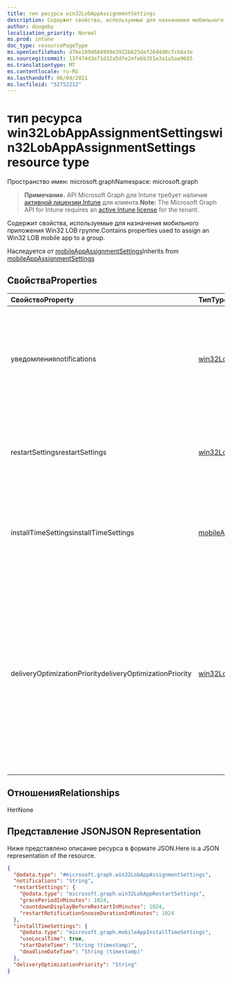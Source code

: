 ```yaml
---
title: тип ресурса win32LobAppAssignmentSettings
description: Содержит свойства, используемые для назначения мобильного приложения Win32 LOB группе.
author: dougeby
localization_priority: Normal
ms.prod: intune
doc_type: resourcePageType
ms.openlocfilehash: d76e189d684999e3922b625def26d4d0cfcb6a3e
ms.sourcegitcommit: 13f474d3e71d32a5dfe2efebb351e3a1a5aa9685
ms.translationtype: MT
ms.contentlocale: ru-RU
ms.lasthandoff: 06/04/2021
ms.locfileid: "52752212"
---
```

# <a name="win32lobappassignmentsettings-resource-type"></a><span data-ttu-id="56990-103">тип ресурса win32LobAppAssignmentSettings</span><span class="sxs-lookup"><span data-stu-id="56990-103">win32LobAppAssignmentSettings resource type</span></span>

<span data-ttu-id="56990-104">Пространство имен: microsoft.graph</span><span class="sxs-lookup"><span data-stu-id="56990-104">Namespace: microsoft.graph</span></span>

> <span data-ttu-id="56990-105">**Примечание.** API Microsoft Graph для Intune требует наличия [активной лицензии Intune](https://go.microsoft.com/fwlink/?linkid=839381) для клиента.</span><span class="sxs-lookup"><span data-stu-id="56990-105">**Note:** The Microsoft Graph API for Intune requires an [active Intune license](https://go.microsoft.com/fwlink/?linkid=839381) for the tenant.</span></span>

<span data-ttu-id="56990-106">Содержит свойства, используемые для назначения мобильного приложения Win32 LOB группе.</span><span class="sxs-lookup"><span data-stu-id="56990-106">Contains properties used to assign an Win32 LOB mobile app to a group.</span></span>


<span data-ttu-id="56990-107">Наследуется от [mobileAppAssignmentSettings](../resources/intune-apps-mobileappassignmentsettings.md)</span><span class="sxs-lookup"><span data-stu-id="56990-107">Inherits from [mobileAppAssignmentSettings](../resources/intune-apps-mobileappassignmentsettings.md)</span></span>

## <a name="properties"></a><span data-ttu-id="56990-108">Свойства</span><span class="sxs-lookup"><span data-stu-id="56990-108">Properties</span></span>
|<span data-ttu-id="56990-109">Свойство</span><span class="sxs-lookup"><span data-stu-id="56990-109">Property</span></span>|<span data-ttu-id="56990-110">Тип</span><span class="sxs-lookup"><span data-stu-id="56990-110">Type</span></span>|<span data-ttu-id="56990-111">Описание</span><span class="sxs-lookup"><span data-stu-id="56990-111">Description</span></span>|
|:---|:---|:---|
|<span data-ttu-id="56990-112">уведомления</span><span class="sxs-lookup"><span data-stu-id="56990-112">notifications</span></span>|[<span data-ttu-id="56990-113">win32LobAppNotification</span><span class="sxs-lookup"><span data-stu-id="56990-113">win32LobAppNotification</span></span>](../resources/intune-apps-win32lobappnotification.md)|<span data-ttu-id="56990-114">Состояние уведомления для этого назначения приложения.</span><span class="sxs-lookup"><span data-stu-id="56990-114">The notification status for this app assignment.</span></span> <span data-ttu-id="56990-115">Возможные значения: `showAll`, `showReboot`, `hideAll`.</span><span class="sxs-lookup"><span data-stu-id="56990-115">Possible values are: `showAll`, `showReboot`, `hideAll`.</span></span>|
|<span data-ttu-id="56990-116">restartSettings</span><span class="sxs-lookup"><span data-stu-id="56990-116">restartSettings</span></span>|[<span data-ttu-id="56990-117">win32LobAppRestartSettings</span><span class="sxs-lookup"><span data-stu-id="56990-117">win32LobAppRestartSettings</span></span>](../resources/intune-apps-win32lobapprestartsettings.md)|<span data-ttu-id="56990-118">Параметры перезагрузки, которые необходимо применить для этого назначения приложения.</span><span class="sxs-lookup"><span data-stu-id="56990-118">The reboot settings to apply for this app assignment.</span></span>|
|<span data-ttu-id="56990-119">installTimeSettings</span><span class="sxs-lookup"><span data-stu-id="56990-119">installTimeSettings</span></span>|[<span data-ttu-id="56990-120">mobileAppInstallTimeSettings</span><span class="sxs-lookup"><span data-stu-id="56990-120">mobileAppInstallTimeSettings</span></span>](../resources/intune-apps-mobileappinstalltimesettings.md)|<span data-ttu-id="56990-121">Параметры времени установки, которые необходимо применить для этого назначения приложения.</span><span class="sxs-lookup"><span data-stu-id="56990-121">The install time settings to apply for this app assignment.</span></span>|
|<span data-ttu-id="56990-122">deliveryOptimizationPriority</span><span class="sxs-lookup"><span data-stu-id="56990-122">deliveryOptimizationPriority</span></span>|[<span data-ttu-id="56990-123">win32LobAppDeliveryOptimizationPriority</span><span class="sxs-lookup"><span data-stu-id="56990-123">win32LobAppDeliveryOptimizationPriority</span></span>](../resources/intune-apps-win32lobappdeliveryoptimizationpriority.md)|<span data-ttu-id="56990-124">Приоритет оптимизации доставки для этого назначения приложения.</span><span class="sxs-lookup"><span data-stu-id="56990-124">The delivery optimization priority for this app assignment.</span></span> <span data-ttu-id="56990-125">Этот параметр не поддерживается в национальных облачных средах.</span><span class="sxs-lookup"><span data-stu-id="56990-125">This setting is not supported in National Cloud environments.</span></span> <span data-ttu-id="56990-126">Возможные значения: `notConfigured`, `foreground`.</span><span class="sxs-lookup"><span data-stu-id="56990-126">Possible values are: `notConfigured`, `foreground`.</span></span>|

## <a name="relationships"></a><span data-ttu-id="56990-127">Отношения</span><span class="sxs-lookup"><span data-stu-id="56990-127">Relationships</span></span>
<span data-ttu-id="56990-128">Нет</span><span class="sxs-lookup"><span data-stu-id="56990-128">None</span></span>

## <a name="json-representation"></a><span data-ttu-id="56990-129">Представление JSON</span><span class="sxs-lookup"><span data-stu-id="56990-129">JSON Representation</span></span>
<span data-ttu-id="56990-130">Ниже представлено описание ресурса в формате JSON.</span><span class="sxs-lookup"><span data-stu-id="56990-130">Here is a JSON representation of the resource.</span></span>
<!-- {
  "blockType": "resource",
  "@odata.type": "microsoft.graph.win32LobAppAssignmentSettings"
}
-->
``` json
{
  "@odata.type": "#microsoft.graph.win32LobAppAssignmentSettings",
  "notifications": "String",
  "restartSettings": {
    "@odata.type": "microsoft.graph.win32LobAppRestartSettings",
    "gracePeriodInMinutes": 1024,
    "countdownDisplayBeforeRestartInMinutes": 1024,
    "restartNotificationSnoozeDurationInMinutes": 1024
  },
  "installTimeSettings": {
    "@odata.type": "microsoft.graph.mobileAppInstallTimeSettings",
    "useLocalTime": true,
    "startDateTime": "String (timestamp)",
    "deadlineDateTime": "String (timestamp)"
  },
  "deliveryOptimizationPriority": "String"
}
```





